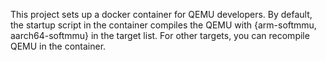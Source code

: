 
  This project sets up a docker container for QEMU developers. 
  By default, the startup script in the container compiles the QEMU with {arm-softmmu, aarch64-softmmu} in the target list. 
  For other targets, you can recompile QEMU in the container.  
